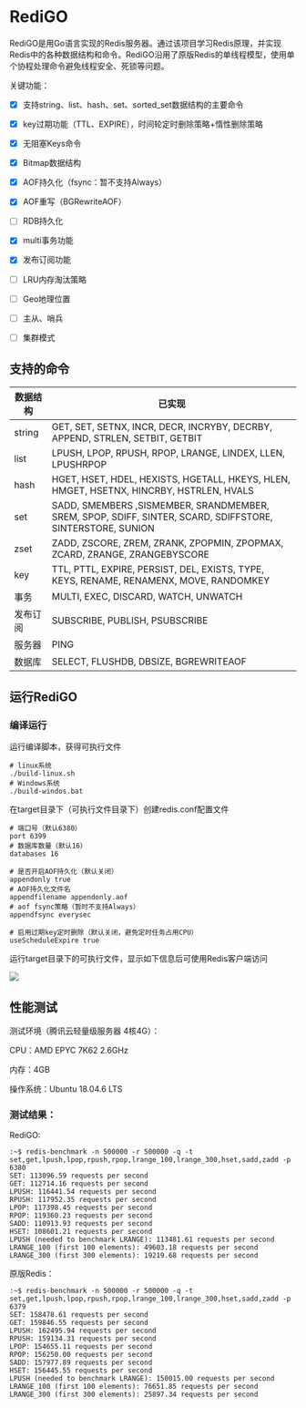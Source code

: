 # RediGO

RediGO是用Go语言实现的Redis服务器。通过该项目学习Redis原理，并实现Redis中的各种数据结构和命令。RediGO沿用了原版Redis的单线程模型，使用单个协程处理命令避免线程安全、死锁等问题。

关键功能：

- [x] 支持string、list、hash、set、sorted_set数据结构的主要命令
- [x] key过期功能（TTL、EXPIRE），时间轮定时删除策略+惰性删除策略
- [x] 无阻塞Keys命令
- [x] Bitmap数据结构
- [x] AOF持久化（fsync：暂不支持Always）
- [x] AOF重写（BGRewriteAOF）
- [ ] RDB持久化
- [x] multi事务功能
- [x] 发布订阅功能
- [ ] LRU内存淘汰策略
- [ ] Geo地理位置
- [ ] 主从、哨兵
- [ ] 集群模式



## 支持的命令

| 数据结构 | 已实现                                                       |
| -------- | ------------------------------------------------------------ |
| string   | GET, SET, SETNX, INCR, DECR, INCRYBY, DECRBY, APPEND, STRLEN, SETBIT, GETBIT |
| list     | LPUSH, LPOP, RPUSH, RPOP, LRANGE, LINDEX, LLEN, LPUSHRPOP    |
| hash     | HGET, HSET, HDEL, HEXISTS, HGETALL, HKEYS, HLEN, HMGET, HSETNX, HINCRBY, HSTRLEN, HVALS |
| set      | SADD, SMEMBERS ,SISMEMBER, SRANDMEMBER, SREM, SPOP, SDIFF, SINTER, SCARD, SDIFFSTORE, SINTERSTORE, SUNION |
| zset     | ZADD, ZSCORE, ZREM, ZRANK, ZPOPMIN, ZPOPMAX, ZCARD, ZRANGE, ZRANGEBYSCORE |
| key      | TTL, PTTL, EXPIRE, PERSIST, DEL, EXISTS, TYPE, KEYS, RENAME, RENAMENX, MOVE, RANDOMKEY |
| 事务     | MULTI, EXEC, DISCARD, WATCH, UNWATCH                         |
| 发布订阅 | SUBSCRIBE, PUBLISH, PSUBSCRIBE                               |
| 服务器   | PING                                                         |
| 数据库   | SELECT, FLUSHDB, DBSIZE, BGREWRITEAOF                        |



## 运行RediGO

### 编译运行

运行编译脚本，获得可执行文件

```shell
# linux系统
./build-linux.sh
# Windows系统
./build-windos.bat
```

在target目录下（可执行文件目录下）创建redis.conf配置文件

```
# 端口号（默认6380）
port 6399
# 数据库数量（默认16）
databases 16

# 是否开启AOF持久化（默认关闭）
appendonly true
# AOF持久化文件名
appendfilename appendonly.aof
# aof fsync策略（暂时不支持Always）
appendfsync everysec

# 启用过期key定时删除（默认关闭，避免定时任务占用CPU）
useScheduleExpire true
```

运行target目录下的可执行文件，显示如下信息后可使用Redis客户端访问

![](https://images-1257369645.cos.ap-chengdu.myqcloud.com/redigo/redigo_start.PNG)

## 性能测试

测试环境（腾讯云轻量级服务器 4核4G）：

CPU：AMD EPYC 7K62 2.6GHz

内存：4GB

操作系统：Ubuntu 18.04.6 LTS

### 测试结果：

RediGO:

```
:~$ redis-benchmark -n 500000 -r 500000 -q -t set,get,lpush,lpop,rpush,rpop,lrange_100,lrange_300,hset,sadd,zadd -p 6380
SET: 113096.59 requests per second
GET: 112714.16 requests per second
LPUSH: 116441.54 requests per second
RPUSH: 117952.35 requests per second
LPOP: 117398.45 requests per second
RPOP: 119360.23 requests per second
SADD: 110913.93 requests per second
HSET: 108601.21 requests per second
LPUSH (needed to benchmark LRANGE): 113481.61 requests per second
LRANGE_100 (first 100 elements): 49603.18 requests per second
LRANGE_300 (first 300 elements): 19219.68 requests per second

```

原版Redis：

```
:~$ redis-benchmark -n 500000 -r 500000 -q -t set,get,lpush,lpop,rpush,rpop,lrange_100,lrange_300,hset,sadd,zadd -p 6379
SET: 158478.61 requests per second
GET: 159846.55 requests per second
LPUSH: 162495.94 requests per second
RPUSH: 159134.31 requests per second
LPOP: 154655.11 requests per second
RPOP: 156250.00 requests per second
SADD: 157977.89 requests per second
HSET: 156445.55 requests per second
LPUSH (needed to benchmark LRANGE): 150015.00 requests per second
LRANGE_100 (first 100 elements): 76651.85 requests per second
LRANGE_300 (first 300 elements): 25897.34 requests per second
```
